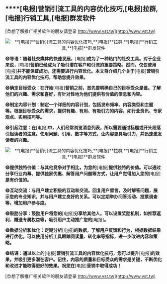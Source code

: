 ## ****[电报]**营销引流工具的内容优化技巧,**[电报]**拉群,**[电报]**行销工具,**[电报]**群发软件**

[😍想了解推广相关软件的朋友请登录 http://www.vst.tw](http://www.vst.tw)

 <center><img src="https://vst.tw/MP4/tuiguang/png/7.png" alt="**[电报]**营销引流工具的内容优化技巧,**[电报]**拉群,**[电报]**行销工具,**[电报]**群发软件"></center>

**😄导语：随着社交媒体的快速发展，**[电报]**成为了一种热门的社交工具。对于企业来说，**[电报]**营销已经成为了吸引潜在客户和引流的重要策略。然而，仅仅使用**[电报]**并不能保证成功，还需要进行内容优化。本文将介绍几个关于**[电报]**营销引流工具的内容优化技巧，帮助您提升效果。**

**😄确定目标受众：在开始**[电报]**营销之前，首先要明确自己的目标受众是谁。了解他们的兴趣、需求和喜好，有针对性地为他们提供有价值的信息和内容。**

**😄制定内容计划：制定一个详细的内容计划，包括发布频率、内容类型和主题等。根据目标受众的需求，提供有趣、有用、有吸引力的内容，如行业资讯、专家观点、实用技巧等。**

**😄引起注意：在**[电报]**中，人们经常浏览消息列表，所以需要通过标题或开头段落引起读者的注意。使用问题、引用、数字等方式，让内容更具吸引力，并迅速激发读者的兴趣。**

 <center><img src="https://vst.tw/MP4/tuiguang/png/1.png" alt="**[电报]**营销引流工具的内容优化技巧,**[电报]**拉群,**[电报]**行销工具,**[电报]**群发软件"></center>

**😄提供独特价值：与其他竞争对手相比，为您的**[电报]**提供独特的价值。可以通过分享行业内幕、提供独家优惠、解答用户问题等方式，让用户觉得加入您的**[电报]**是有价值的。**

**😄互动交流：与用户建立积极的互动和交流。回复用户留言，及时解答问题，展示您的专业知识，并与用户建立良好的关系。可以定期举办问答活动、投票调查等，增加用户参与度。**

**😄鼓励分享：鼓励用户将您的**[电报]**分享给其他人。可以设置奖励机制，如推荐返利、赠送专属权益等，吸引用户主动推广您的**[电报]**。**

**😄数据分析和优化：定期分析**[电报]**的数据，了解用户反馈和行为，根据数据结果进行优化。可以使用分析工具跟踪阅读量、转化率等指标，进一步改进内容和策略。**

**😄结语：通过以上的**[电报]**营销引流工具的内容优化技巧，您可以提升**[电报]**的效果，并吸引更多潜在客户。记住，内容的质量和目标受众的需求是关键，不断优化和改进才能取得更好的效果。祝您在**[电报]**营销中取得成功！**

[😍想了解推广相关软件的朋友请登录 http://www.vst.tw](http://www.vst.tw)



